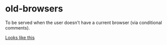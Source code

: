 # old-browsers
To be served when the user doesn't have a current browser (via conditional comments).

[Looks like this](http://codepen.io/dbox/pen/gaoraM)
